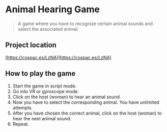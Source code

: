 # Animal Hearing Game

> A game where you have to recognize certain animal sounds and select the associated animal.

## Project location

[https://cospac.es/LzNA](https://cospac.es/LzNA)

## How to play the game

1. Start the game in script mode.
2. Go into VR or gyroscope mode.
3. Click on the host (woman) to hear an animal sound.
4. Now you have to select the corresponding animal. You have unlimited attempts.
5. After you have chosen the correct animal, click on the host (woman) to hear the next animal sound.
6. Repeat.
